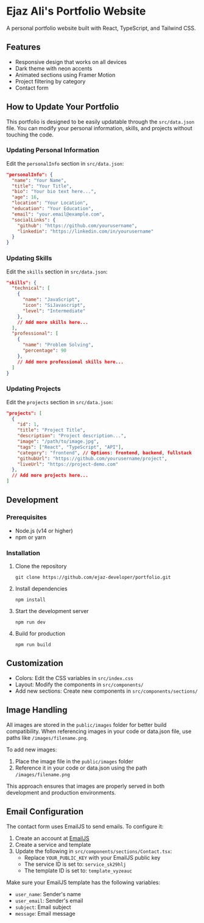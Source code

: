 # Ejaz Ali's Portfolio Website

A personal portfolio website built with React, TypeScript, and Tailwind CSS.

## Features

- Responsive design that works on all devices
- Dark theme with neon accents
- Animated sections using Framer Motion
- Project filtering by category
- Contact form

## How to Update Your Portfolio

This portfolio is designed to be easily updatable through the `src/data.json` file. You can modify your personal information, skills, and projects without touching the code.

### Updating Personal Information

Edit the `personalInfo` section in `src/data.json`:

```json
"personalInfo": {
  "name": "Your Name",
  "title": "Your Title",
  "bio": "Your bio text here...",
  "age": 16,
  "location": "Your Location",
  "education": "Your Education",
  "email": "your.email@example.com",
  "socialLinks": {
    "github": "https://github.com/yourusername",
    "linkedin": "https://linkedin.com/in/yourusername"
  }
}
```

### Updating Skills

Edit the `skills` section in `src/data.json`:

```json
"skills": {
  "technical": [
    {
      "name": "JavaScript",
      "icon": "SiJavascript",
      "level": "Intermediate"
    },
    // Add more skills here...
  ],
  "professional": [
    {
      "name": "Problem Solving",
      "percentage": 90
    },
    // Add more professional skills here...
  ]
}
```

### Updating Projects

Edit the `projects` section in `src/data.json`:

```json
"projects": [
  {
    "id": 1,
    "title": "Project Title",
    "description": "Project description...",
    "image": "/path/to/image.jpg",
    "tags": ["React", "TypeScript", "API"],
    "category": "frontend", // Options: frontend, backend, fullstack
    "githubUrl": "https://github.com/yourusername/project",
    "liveUrl": "https://project-demo.com"
  },
  // Add more projects here...
]
```

## Development

### Prerequisites

- Node.js (v14 or higher)
- npm or yarn

### Installation

1. Clone the repository

   ```
   git clone https://github.com/ejaz-developer/portfolio.git
   ```

2. Install dependencies

   ```
   npm install
   ```

3. Start the development server

   ```
   npm run dev
   ```

4. Build for production
   ```
   npm run build
   ```

## Customization

- Colors: Edit the CSS variables in `src/index.css`
- Layout: Modify the components in `src/components/`
- Add new sections: Create new components in `src/components/sections/`

## Image Handling

All images are stored in the `public/images` folder for better build compatibility. When referencing images in your code or data.json file, use paths like `/images/filename.png`.

To add new images:

1. Place the image file in the `public/images` folder
2. Reference it in your code or data.json using the path `/images/filename.png`

This approach ensures that images are properly served in both development and production environments.

## Email Configuration

The contact form uses EmailJS to send emails. To configure it:

1. Create an account at [EmailJS](https://www.emailjs.com/)
2. Create a service and template
3. Update the following in `src/components/sections/Contact.tsx`:
   - Replace `YOUR_PUBLIC_KEY` with your EmailJS public key
   - The service ID is set to: `service_sk29hlj`
   - The template ID is set to: `template_vyzeauc`

Make sure your EmailJS template has the following variables:

- `user_name`: Sender's name
- `user_email`: Sender's email
- `subject`: Email subject
- `message`: Email message
